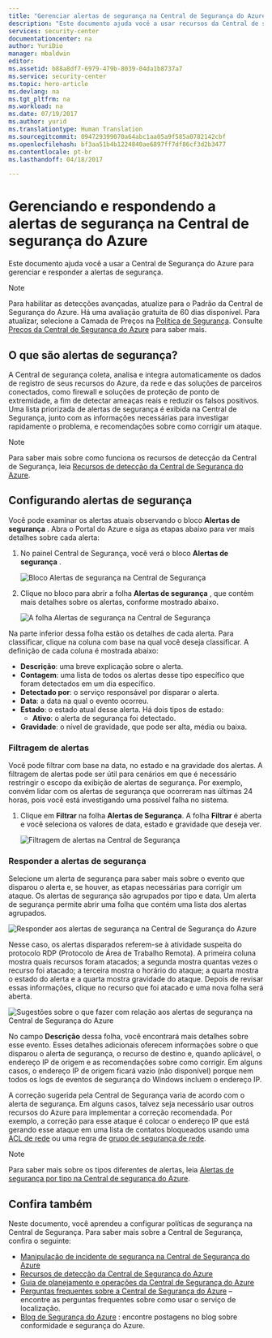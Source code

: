 ```yaml
---
title: "Gerenciar alertas de segurança na Central de Segurança do Azure | Microsoft Docs"
description: "Este documento ajuda você a usar recursos da Central de segurança do Azure para gerenciar e responder a alertas de segurança."
services: security-center
documentationcenter: na
author: YuriDio
manager: mbaldwin
editor: 
ms.assetid: b88a8df7-6979-479b-8039-04da1b8737a7
ms.service: security-center
ms.topic: hero-article
ms.devlang: na
ms.tgt_pltfrm: na
ms.workload: na
ms.date: 07/19/2017
ms.author: yurid
ms.translationtype: Human Translation
ms.sourcegitcommit: 094729399070a64abc1aa05a9f585a0782142cbf
ms.openlocfilehash: bf3aa51b4b1224840ae6897ff7df86cf3d2b3477
ms.contentlocale: pt-br
ms.lasthandoff: 04/18/2017

---
```

# <a name="managing-and-responding-to-security-alerts-in-azure-security-center"></a>Gerenciando e respondendo a alertas de segurança na Central de segurança do Azure
Este documento ajuda você a usar a Central de Segurança do Azure para gerenciar e responder a alertas de segurança.

> [!NOTE]
> Para habilitar as detecções avançadas, atualize para o Padrão da Central de Segurança do Azure. Há uma avaliação gratuita de 60 dias disponível. Para atualizar, selecione a Camada de Preços na [Política de Segurança](security-center-policies.md). Consulte [Preços da Central de Segurança do Azure](security-center-pricing.md) para saber mais.
>
>

## <a name="what-are-security-alerts"></a>O que são alertas de segurança?
A Central de segurança coleta, analisa e integra automaticamente os dados de registro de seus recursos do Azure, da rede e das soluções de parceiros conectados, como firewall e soluções de proteção de ponto de extremidade, a fim de detectar ameaças reais e reduzir os falsos positivos. Uma lista priorizada de alertas de segurança é exibida na Central de Segurança, junto com as informações necessárias para investigar rapidamente o problema, e recomendações sobre como corrigir um ataque.


> [!NOTE]
> Para saber mais sobre como funciona os recursos de detecção da Central de Segurança, leia [Recursos de detecção da Central de Segurança do Azure](security-center-detection-capabilities.md).
>
>

## <a name="managing-security-alerts"></a>Configurando alertas de segurança
Você pode examinar os alertas atuais observando o bloco **Alertas de segurança** . Abra o Portal do Azure e siga as etapas abaixo para ver mais detalhes sobre cada alerta:

1. No painel Central de Segurança, você verá o bloco **Alertas de segurança** .

    ![Bloco Alertas de segurança na Central de Segurança](./media/security-center-managing-and-responding-alerts/security-center-managing-and-responding-alerts-fig1-ga.png)

2. Clique no bloco para abrir a folha **Alertas de segurança** , que contém mais detalhes sobre os alertas, conforme mostrado abaixo.

   ![A folha Alertas de segurança na Central de Segurança](./media/security-center-managing-and-responding-alerts/security-center-managing-and-responding-alerts-fig2-ga.png)

Na parte inferior dessa folha estão os detalhes de cada alerta. Para classificar, clique na coluna com base na qual você deseja classificar. A definição de cada coluna é mostrada abaixo:

* **Descrição**: uma breve explicação sobre o alerta.
* **Contagem**: uma lista de todos os alertas desse tipo específico que foram detectados em um dia específico.
* **Detectado por**: o serviço responsável por disparar o alerta.
* **Data**: a data na qual o evento ocorreu.
* **Estado**: o estado atual desse alerta. Há dois tipos de estado:
  * **Ativo**: o alerta de segurança foi detectado.
* **Gravidade**: o nível de gravidade, que pode ser alta, média ou baixa.

### <a name="filtering-alerts"></a>Filtragem de alertas
Você pode filtrar com base na data, no estado e na gravidade dos alertas. A filtragem de alertas pode ser útil para cenários em que é necessário restringir o escopo da exibição de alertas de segurança. Por exemplo, convém lidar com os alertas de segurança que ocorreram nas últimas 24 horas, pois você está investigando uma possível falha no sistema.

1. Clique em **Filtrar** na folha **Alertas de Segurança**. A folha **Filtrar** é aberta e você seleciona os valores de data, estado e gravidade que deseja ver.

    ![Filtragem de alertas na Central de Segurança](./media/security-center-managing-and-responding-alerts/security-center-managing-and-responding-alerts-fig3-2017.png)

### <a name="respond-to-security-alerts"></a>Responder a alertas de segurança
Selecione um alerta de segurança para saber mais sobre o evento que disparou o alerta e, se houver, as etapas necessárias para corrigir um ataque. Os alertas de segurança são agrupados por tipo e data. Um alerta de segurança permite abrir uma folha que contém uma lista dos alertas agrupados.

![Responder aos alertas de segurança na Central de Segurança do Azure](./media/security-center-managing-and-responding-alerts/security-center-managing-and-responding-alerts-fig5-ga.png)

Nesse caso, os alertas disparados referem-se à atividade suspeita do protocolo RDP (Protocolo de Área de Trabalho Remota). A primeira coluna mostra quais recursos foram atacados; a segunda mostra quantas vezes o recurso foi atacado; a terceira mostra o horário do ataque; a quarta mostra o estado do alerta e a quarta mostra gravidade do ataque. Depois de revisar essas informações, clique no recurso que foi atacado e uma nova folha será aberta.

![Sugestões sobre o que fazer com relação aos alertas de segurança na Central de Segurança do Azure](./media/security-center-managing-and-responding-alerts/security-center-managing-and-responding-alerts-fig6-ga.png)

No campo **Descrição** dessa folha, você encontrará mais detalhes sobre esse evento. Esses detalhes adicionais oferecem informações sobre o que disparou o alerta de segurança, o recurso de destino e, quando aplicável, o endereço IP de origem e as recomendações sobre como corrigir.  Em alguns casos, o endereço IP de origem ficará vazio (não disponível) porque nem todos os logs de eventos de segurança do Windows incluem o endereço IP.

A correção sugerida pela Central de Segurança varia de acordo com o alerta de segurança. Em alguns casos, talvez seja necessário usar outros recursos do Azure para implementar a correção recomendada. Por exemplo, a correção para esse ataque é colocar o endereço IP que está gerando esse ataque em uma lista de contatos bloqueados usando uma [ACL de rede](../virtual-network/virtual-networks-acl.md) ou uma regra de [grupo de segurança de rede](../virtual-network/virtual-networks-nsg.md).

> [!NOTE]
> Para saber mais sobre os tipos diferentes de alertas, leia [Alertas de segurança por tipo na Central de segurança do Azure](security-center-alerts-type.md).
>
>

## <a name="see-also"></a>Confira também
Neste documento, você aprendeu a configurar políticas de segurança na Central de Segurança. Para saber mais sobre a Central de Segurança, confira o seguinte:

* [Manipulação de incidente de segurança na Central de Segurança do Azure](security-center-incident.md)
* [Recursos de detecção da Central de Segurança do Azure](security-center-detection-capabilities.md)
* [Guia de planejamento e operações da Central de Segurança do Azure](security-center-planning-and-operations-guide.md)
* [Perguntas frequentes sobre a Central de Segurança do Azure](security-center-faq.md) – encontre as perguntas frequentes sobre como usar o serviço de localização.
* [Blog de Segurança do Azure](http://blogs.msdn.com/b/azuresecurity/) : encontre postagens no blog sobre conformidade e segurança do Azure.

